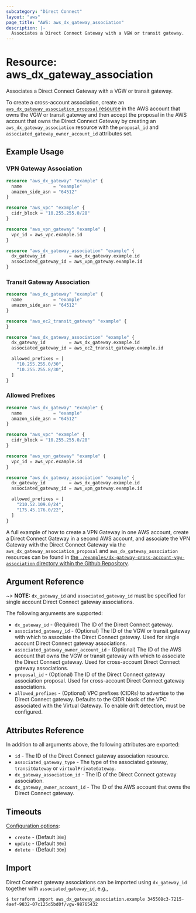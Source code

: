 ```yaml
---
subcategory: "Direct Connect"
layout: "aws"
page_title: "AWS: aws_dx_gateway_association"
description: |-
  Associates a Direct Connect Gateway with a VGW or transit gateway.
---
```


# Resource: aws_dx_gateway_association

Associates a Direct Connect Gateway with a VGW or transit gateway.

To create a cross-account association, create an [`aws_dx_gateway_association_proposal` resource](/docs/providers/aws/r/dx_gateway_association_proposal.html)
in the AWS account that owns the VGW or transit gateway and then accept the proposal in the AWS account that owns the Direct Connect Gateway
by creating an `aws_dx_gateway_association` resource with the `proposal_id` and `associated_gateway_owner_account_id` attributes set.

## Example Usage

### VPN Gateway Association

```terraform
resource "aws_dx_gateway" "example" {
  name            = "example"
  amazon_side_asn = "64512"
}

resource "aws_vpc" "example" {
  cidr_block = "10.255.255.0/28"
}

resource "aws_vpn_gateway" "example" {
  vpc_id = aws_vpc.example.id
}

resource "aws_dx_gateway_association" "example" {
  dx_gateway_id         = aws_dx_gateway.example.id
  associated_gateway_id = aws_vpn_gateway.example.id
}
```

### Transit Gateway Association

```terraform
resource "aws_dx_gateway" "example" {
  name            = "example"
  amazon_side_asn = "64512"
}

resource "aws_ec2_transit_gateway" "example" {
}

resource "aws_dx_gateway_association" "example" {
  dx_gateway_id         = aws_dx_gateway.example.id
  associated_gateway_id = aws_ec2_transit_gateway.example.id

  allowed_prefixes = [
    "10.255.255.0/30",
    "10.255.255.8/30",
  ]
}
```

### Allowed Prefixes

```terraform
resource "aws_dx_gateway" "example" {
  name            = "example"
  amazon_side_asn = "64512"
}

resource "aws_vpc" "example" {
  cidr_block = "10.255.255.0/28"
}

resource "aws_vpn_gateway" "example" {
  vpc_id = aws_vpc.example.id
}

resource "aws_dx_gateway_association" "example" {
  dx_gateway_id         = aws_dx_gateway.example.id
  associated_gateway_id = aws_vpn_gateway.example.id

  allowed_prefixes = [
    "210.52.109.0/24",
    "175.45.176.0/22",
  ]
}
```

A full example of how to create a VPN Gateway in one AWS account, create a Direct Connect Gateway in a second AWS account, and associate the VPN Gateway with the Direct Connect Gateway via the `aws_dx_gateway_association_proposal` and `aws_dx_gateway_association` resources can be found in [the `./examples/dx-gateway-cross-account-vgw-association` directory within the Github Repository](https://github.com/hashicorp/terraform-provider-aws/tree/main/examples/dx-gateway-cross-account-vgw-association).

## Argument Reference

~> **NOTE:** `dx_gateway_id` and `associated_gateway_id` must be specified for single account Direct Connect gateway associations.

The following arguments are supported:

* `dx_gateway_id` - (Required) The ID of the Direct Connect gateway.
* `associated_gateway_id` - (Optional) The ID of the VGW or transit gateway with which to associate the Direct Connect gateway.
Used for single account Direct Connect gateway associations.
* `associated_gateway_owner_account_id` - (Optional) The ID of the AWS account that owns the VGW or transit gateway with which to associate the Direct Connect gateway.
Used for cross-account Direct Connect gateway associations.
* `proposal_id` - (Optional) The ID of the Direct Connect gateway association proposal.
Used for cross-account Direct Connect gateway associations.
* `allowed_prefixes` - (Optional) VPC prefixes (CIDRs) to advertise to the Direct Connect gateway. Defaults to the CIDR block of the VPC associated with the Virtual Gateway. To enable drift detection, must be configured.

## Attributes Reference

In addition to all arguments above, the following attributes are exported:

* `id` - The ID of the Direct Connect gateway association resource.
* `associated_gateway_type` - The type of the associated gateway, `transitGateway` or `virtualPrivateGateway`.
* `dx_gateway_association_id` - The ID of the Direct Connect gateway association.
* `dx_gateway_owner_account_id` - The ID of the AWS account that owns the Direct Connect gateway.

## Timeouts

[Configuration options](https://www.terraform.io/docs/configuration/blocks/resources/syntax.html#operation-timeouts):

- `create` - (Default `30m`)
- `update` - (Default `30m`)
- `delete` - (Default `30m`)

## Import

Direct Connect gateway associations can be imported using `dx_gateway_id` together with `associated_gateway_id`,
e.g.,

```
$ terraform import aws_dx_gateway_association.example 345508c3-7215-4aef-9832-07c125d5bd0f/vgw-98765432
```
